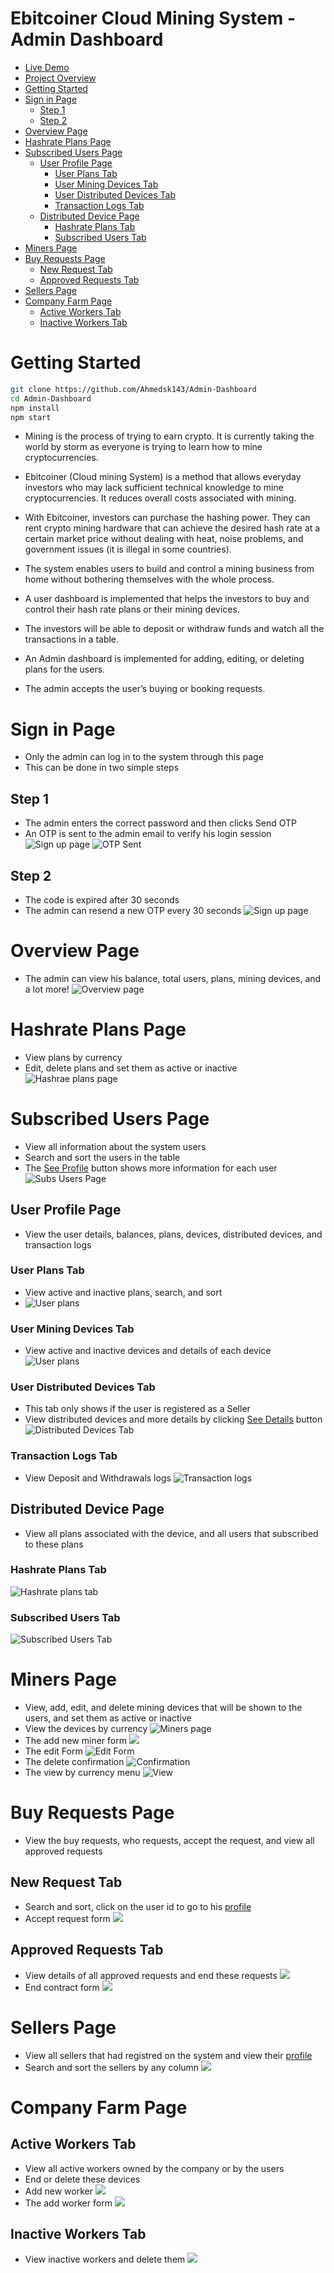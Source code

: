# Ebitcoiner Cloud Mining System - Admin Dashboard

- [Live Demo](https://user-dashboard-azure.vercel.app/)
- [Project Overview](#overview)
- [Getting Started](#getting-started)
- [Sign in Page](#sign-in-page)
  - [Step 1](#step-1)
  - [Step 2](#step-2)
- [Overview Page](#overview-page)
- [Hashrate Plans Page](#hashrate-plans-page)
- [Subscribed Users Page](#subscribed-users-page)
  - [User Profile Page](#user-profile-page)
    - [User Plans Tab](#user-plans-tab)
    - [User Mining Devices Tab](#user-mining-devices-tab)
    - [User Distributed Devices Tab](#user-distributed-devices-tab)
    - [Transaction Logs Tab](#transaction-logs-tab)
  - [Distributed Device Page](#distributed-device-page)
    - [Hashrate Plans Tab](#hashrate-plans-tab)
    - [Subscribed Users Tab](#subscribed-users-tab)
- [Miners Page](#miners-page)
- [Buy Requests Page](#buy-requests-page)
  - [New Request Tab](#new-request-tab)
  - [Approved Requests Tab](#approved-requests-tab)
- [Sellers Page](#sellers-page)
- [Company Farm Page](#company-farm-page)
  - [Active Workers Tab](#active-workers-tab)
  - [Inactive Workers Tab](#inactive-workers-tab)

# Getting Started

```bash
git clone https://github.com/Ahmedsk143/Admin-Dashboard
cd Admin-Dashboard
npm install
npm start
```

- Mining is the process of trying to earn crypto. It is currently taking the world by storm as everyone is trying to learn how to mine cryptocurrencies.

- Ebitcoiner (Cloud mining System) is a method that allows everyday investors who may lack sufficient technical knowledge to mine cryptocurrencies. It reduces overall costs associated with mining.

- With Ebitcoiner, investors can purchase the hashing power. They can rent crypto mining hardware that can achieve the desired hash rate at a certain market price without dealing with heat, noise problems, and government issues (it is illegal in some countries).

- The system enables users to build and control a mining business from home without bothering themselves with the whole process.

- A user dashboard is implemented that helps the investors to buy and control their hash rate plans or their mining devices.

- The investors will be able to deposit or withdraw funds and watch all the transactions in a table.

- An Admin dashboard is implemented for adding, editing, or deleting plans for the users.

- The admin accepts the user’s buying or booking requests.

# Sign in Page

- Only the admin can log in to the system through this page
- This can be done in two simple steps

## Step 1

- The admin enters the correct password and then clicks Send OTP
- An OTP is sent to the admin email to verify his login session
  ![Sign up page](https://i.imgur.com/6vMi4f0.png)
  ![OTP Sent](https://i.imgur.com/qTNdG55.png)

## Step 2

- The code is expired after 30 seconds
- The admin can resend a new OTP every 30 seconds
  ![Sign up page ](https://i.imgur.com/mgqmo0E.png)

# Overview Page

- The admin can view his balance, total users, plans, mining devices, and a lot more!
  ![Overview page](https://i.imgur.com/jFPVkN0.png)

# Hashrate Plans Page

- View plans by currency
- Edit, delete plans and set them as active or inactive
  ![Hashrae plans page](https://i.imgur.com/pBcgEut.png)

# Subscribed Users Page

- View all information about the system users
- Search and sort the users in the table
- The [See Profile](#user-profile-page) button shows more information for each user
  ![Subs Users Page](https://i.imgur.com/OHv21Iv.png)

## User Profile Page

- View the user details, balances, plans, devices, distributed devices, and transaction logs

### User Plans Tab

- View active and inactive plans, search, and sort
- ![User plans](https://i.imgur.com/f44PtMA.png)

### User Mining Devices Tab

- View active and inactive devices and details of each device
  ![User plans](https://i.imgur.com/CToHwgz.png)

### User Distributed Devices Tab

- This tab only shows if the user is registered as a Seller
- View distributed devices and more details by clicking [See Details](#distributed-device-page) button
  ![Distributed Devices Tab](https://i.imgur.com/qleKWmt.png)

### Transaction Logs Tab

- View Deposit and Withdrawals logs
  ![Transaction logs](https://i.imgur.com/Ub0eITa.png)

## Distributed Device Page

- View all plans associated with the device, and all users that subscribed to these plans

### Hashrate Plans Tab

![Hashrate plans tab](https://i.imgur.com/6MwrH6c.png)

### Subscribed Users Tab

![Subscribed Users Tab ](https://i.imgur.com/FBahOkT.png)

# Miners Page

- View, add, edit, and delete mining devices that will be shown to the users, and set them as active or inactive
- View the devices by currency
  ![Miners page](https://i.imgur.com/g3jkwki.png)
- The add new miner form
  ![](https://i.imgur.com/9PLT6JA.png)
- The edit Form
  ![Edit Form](https://i.imgur.com/3fntXkp.png)
- The delete confirmation
  ![Confirmation](https://i.imgur.com/bM8Kw4o.png)
- The view by currency menu
  ![View](https://i.imgur.com/ZJrCSYP.png)

# Buy Requests Page

- View the buy requests, who requests, accept the request, and view all approved requests

## New Request Tab

- Search and sort, click on the user id to go to his [profile](#user-profile-page)
- Accept request form
  ![](https://i.imgur.com/df6tA01.png)

## Approved Requests Tab

- View details of all approved requests and end these requests
  ![](https://i.imgur.com/xQr7aum.png)
- End contract form
  ![](https://i.imgur.com/BPmGqPR.png)

# Sellers Page

- View all sellers that had registred on the system and view their [profile](#user-profile-page)
- Search and sort the sellers by any column
  ![](https://i.imgur.com/H6uBdIc.png)

# Company Farm Page

## Active Workers Tab

- View all active workers owned by the company or by the users
- End or delete these devices
- Add new worker
  ![](https://i.imgur.com/tv7tXrw.png)
- The add worker form
  ![](https://i.imgur.com/K02EOtq.png)

## Inactive Workers Tab

- View inactive workers and delete them
  ![](https://i.imgur.com/6oZT7dx.png)
